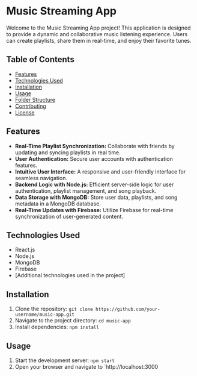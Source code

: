 # Music Streaming App

Welcome to the Music Streaming App project! This application is designed to provide a dynamic and collaborative music listening experience. Users can create playlists, share them in real-time, and enjoy their favorite tunes.

## Table of Contents
- [Features](#features)
- [Technologies Used](#technologies-used)
- [Installation](#installation)
- [Usage](#usage)
- [Folder Structure](#folder-structure)
- [Contributing](#contributing)
- [License](#license)

## Features
- **Real-Time Playlist Synchronization:** Collaborate with friends by updating and syncing playlists in real time.
- **User Authentication:** Secure user accounts with authentication features.
- **Intuitive User Interface:** A responsive and user-friendly interface for seamless navigation.
- **Backend Logic with Node.js:** Efficient server-side logic for user authentication, playlist management, and song playback.
- **Data Storage with MongoDB:** Store user data, playlists, and song metadata in a MongoDB database.
- **Real-Time Updates with Firebase:** Utilize Firebase for real-time synchronization of user-generated content.

## Technologies Used
- React.js
- Node.js
- MongoDB
- Firebase
- [Additional technologies used in the project]

## Installation
1. Clone the repository: `git clone https://github.com/your-username/music-app.git`
2. Navigate to the project directory: `cd music-app`
3. Install dependencies: `npm install`

## Usage
1. Start the development server: `npm start`
2. Open your browser and navigate to `http://localhost:3000
